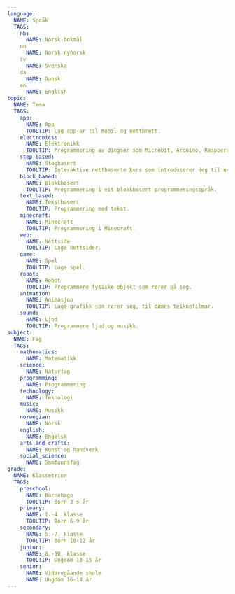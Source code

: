 ```yaml
---
language:
  NAME: Språk
  TAGS:
    nb:
      NAME: Norsk bokmål
    nn
      NAME: Norsk nynorsk
    sv
      NAME: Svenska
    da
      NAME: Dansk
    en
      NAME: English
topic:
  NAME: Tema
  TAGS:
    app:
      NAME: App
      TOOLTIP: Lag app-ar til mobil og nettbrett.
    electronics:
      NAME: Elektronikk
      TOOLTIP: Programmering av dingsar som Microbit, Arduino, Raspberry Pi, Lego Mindstorms m.m.
    step_based:
      NAME: Stegbasert
      TOOLTIP: Interaktive nettbaserte kurs som introduserer deg til nye konsept steg for steg.
    block_based:
      NAME: Blokkbasert
      TOOLTIP: Programmering i eit blokkbasert programmeringsspråk.
    text_based:
      NAME: Tekstbasert
      TOOLTIP: Programmering med tekst.
    minecraft:
      NAME: Minecraft
      TOOLTIP: Programmering i Minecraft.
    web:
      NAME: Nettside
      TOOLTIP: Lage nettsider.
    game:
      NAME: Spel
      TOOLTIP: Lage spel.
    robot:
      NAME: Robot
      TOOLTIP: Programmere fysiske objekt som rører på seg.
    animation:
      NAME: Animasjon
      TOOLTIP: Lage grafikk som rører seg, til dømes teiknefilmar.
    sound:
      NAME: Ljod
      TOOLTIP: Programmere ljod og musikk.
subject:
  NAME: Fag
  TAGS:
    mathematics:
      NAME: Matematikk
    science:
      NAME: Naturfag
    programming:
      NAME: Programmering
    technology:
      NAME: Teknologi
    music:
      NAME: Musikk
    norwegian:
      NAME: Norsk
    english:
      NAME: Engelsk
    arts_and_crafts:
      NAME: Kunst og handverk
    social_science:
      NAME: Samfunnsfag
grade:
  NAME: Klassetrinn
  TAGS:
    preschool:
      NAME: Barnehage
      TOOLTIP: Born 3-5 år
    primary:
      NAME: 1.-4. klasse
      TOOLTIP: Born 6-9 år
    secondary:
      NAME: 5.-7. klasse
      TOOLTIP: Born 10-12 år
    junior:
      NAME: 8.-10. klasse
      TOOLTIP: Ungdom 13-15 år
    senior:
      NAME: Vidaregåande skule
      NAME: Ungdom 16-18 år
---
```

